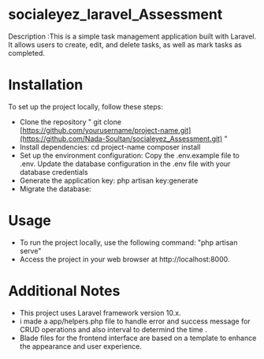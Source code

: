 # socialeyez_laravel_Assessment
Description :This is a simple task management application built with Laravel. It allows users to create, edit, and delete tasks, as well as mark tasks as completed.
# Installation
To set up the project locally, follow these steps:

- Clone the repository " git clone [https://github.com/yourusername/project-name.git](https://github.com/Nada-Soultan/socialeyez_Assessment.git) "
- Install dependencies:
cd project-name
composer install
- Set up the environment configuration:
Copy the .env.example file to .env.
Update the database configuration in the .env file with your database credentials
- Generate the application key:
php artisan key:generate
- Migrate the database:
# Usage
- To run the project locally, use the following command:
 "php artisan serve"
- Access the project in your web browser at http://localhost:8000.
# Additional Notes
- This project uses Laravel framework version 10.x.
- i made a app/helpers.php file to handle error and success message for CRUD operations and also interval to determind the time .
-  Blade files for the frontend interface are based on a template to enhance the appearance and user experience. 

